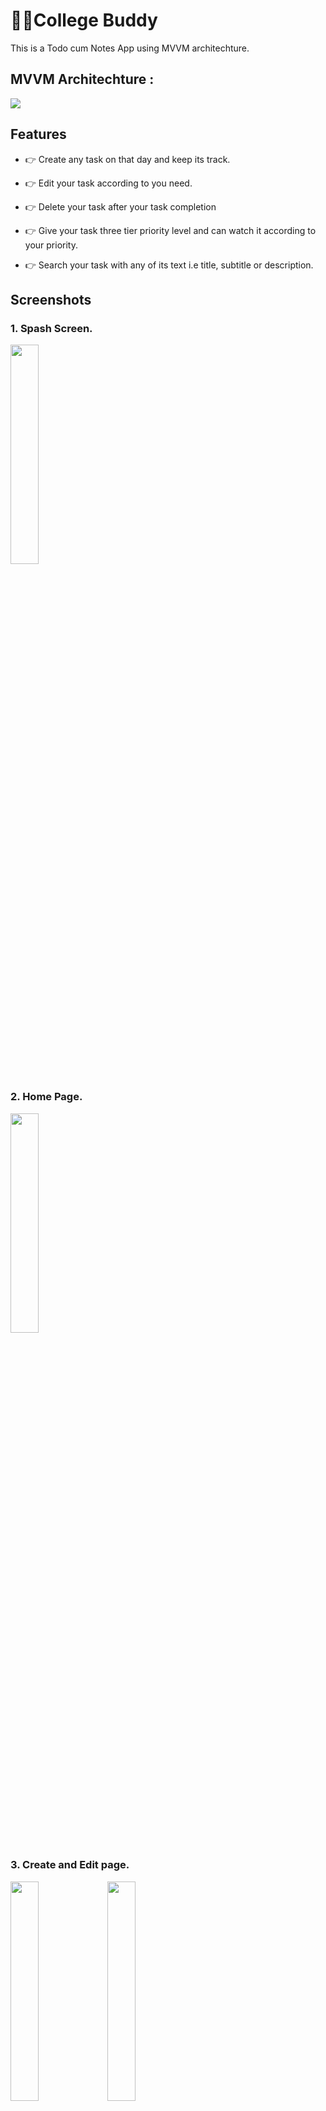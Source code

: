 # 🧑‍🎓College Buddy



This is a Todo cum Notes App using MVVM architechture.

## MVVM Architechture :
<img src="https://github.com/Chirag-kumar-singh/College_buddy/assets/127758120/9c76c105-f1d6-4953-81fb-a431f787dcb7"></img> 

## Features

- 👉 Create any task on that day and keep its track. 

- 👉 Edit your task according to you need.

- 👉 Delete your task after your task completion

- 👉 Give your task three tier priority level and can watch it according to your priority.

- 👉 Search your task with any of its text i.e title, subtitle or description.



## Screenshots

### 1. Spash Screen.
<img src="https://github.com/Chirag-kumar-singh/College_buddy/assets/127758120/e8b3f70d-3e12-4bfd-95a4-246773240697" width="30%"></img> 


### 2. Home Page.
<img src="https://github.com/Chirag-kumar-singh/College_buddy/assets/127758120/f313d036-f84e-4d90-8c97-825b8b9340b4" width="30%"></img> 

### 3. Create and Edit page.
<img src="https://github.com/Chirag-kumar-singh/College_buddy/assets/127758120/9d666913-c8fe-4b18-9a62-c248272f9b83" width="30%"></img> 
<img src="https://github.com/Chirag-kumar-singh/College_buddy/assets/127758120/5b53f82c-454d-450b-8567-ebe10e03211c" width="30%"></img> 


### 4. Notes Upload and View.
same as Exam paper upload and view.

### 5. Search view.
<img src="https://github.com/Chirag-kumar-singh/College_buddy/assets/127758120/7a4ba290-cefa-4518-a183-1875f7b9e026" width="30%"></img> 


### 6. Screenrecording.
https://github.com/Chirag-kumar-singh/College_buddy/assets/127758120/24e41f97-72bf-4a0b-bd03-4f8d5cd2b792




 ## General Queries

### 🔒 Found bugs? 

We're glad that you've tried exploring the application with a technical approach. The application is currently in a testing phase, if you found bugs, raise an issue. Furthermore, if you can solve the issue and contribute in this project raise a pull-request!
Note: This is an open-source project, drop in a mail or a PR to contribute in this repository.
